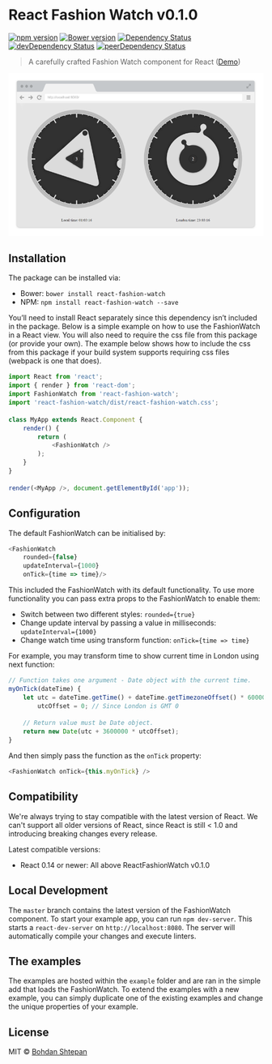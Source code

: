 # React Fashion Watch v0.1.0

[![npm version](https://badge.fury.io/js/react-fashion-watch.svg)](https://badge.fury.io/js/react-fashion-watch) [![Bower version](https://badge.fury.io/bo/react-fashion-watch.svg)](http://badge.fury.io/bo/react-fashion-watch) [![Dependency Status](https://david-dm.org/virtyaluk/react-fashion-watch.svg)](https://david-dm.org/virtyaluk/react-fashion-watch) [![devDependency Status](https://david-dm.org/virtyaluk/react-fashion-watch/dev-status.svg)](https://david-dm.org/virtyaluk/react-fashion-watch#info=devDependencies) [![peerDependency Status](https://david-dm.org/virtyaluk/react-fashion-watch/peer-status.svg)](https://david-dm.org/virtyaluk/react-fashion-watch#info=peerDependencies)

> A carefully crafted Fashion Watch component for React ([Demo](http://modern-dev.com/projects/fashion-watch/))

<p align="center">
  <img src="example/preview.png" alt="FashionWatch component preview" />
</p>

## Installation

The package can be installed via:

- Bower: `bower install react-fashion-watch`
- NPM: `npm install react-fashion-watch --save`

You’ll need to install React separately since this dependency isn’t included in the package. Below is a simple example on how to use the FashionWatch in a React view. You will also need to require the css file from this package (or provide your own). The example below shows how to include the css from this package if your build system supports requiring css files (webpack is one that does).

```js
import React from 'react';
import { render } from 'react-dom';
import FashionWatch from 'react-fashion-watch';
import 'react-fashion-watch/dist/react-fashion-watch.css';

class MyApp extends React.Component {
    render() {
        return (
            <FashionWatch />
        );
    }
}

render(<MyApp />, document.getElementById('app'));
```

## Configuration

The default FashionWatch can be initialised by:

```js
<FashionWatch
    rounded={false}
    updateInterval={1000}
    onTick={time => time}/>
```

This included the FashionWatch with its default functionality. To use more functionality you can pass extra props to the FashionWatch to enable them:

- Switch between two different styles: `rounded={true}`
- Change update interval by passing a value in milliseconds: `updateInterval={1000}`
- Change watch time using transform function: `onTick={time => time}`

 For example, you may transform time to show current time in London using next function:

 ```js
 // Function takes one argument - Date object with the current time.
 myOnTick(dateTime) {
     let utc = dateTime.getTime() + dateTime.getTimezoneOffset() * 60000,
         utcOffset = 0; // Since London is GMT 0

     // Return value must be Date object.
     return new Date(utc + 3600000 * utcOffset);
 }
 ```

 And then simply pass the function as the `onTick` property:

 ```js
 <FashionWatch onTick={this.myOnTick} />
 ```

## Compatibility

We're always trying to stay compatible with the latest version of React. We can't support all older versions of React, since React is still < 1.0 and introducing breaking changes every release.

Latest compatible versions:

- React 0.14 or newer: All above ReactFashionWatch v0.1.0

## Local Development

The `master` branch contains the latest version of the FashionWatch component. To start your example app, you can run `npm dev-server`. This starts a `react-dev-server` on `http://localhost:8080`. The server will automatically compile your changes and execute linters.

## The examples

The examples are hosted within the `example` folder and are ran in the simple add that loads the FashionWatch. To extend the examples with a new example, you can simply duplicate one of the existing examples and change the unique properties of your example.

## License

MIT © [Bohdan Shtepan](https://github.com/virtyaluk)